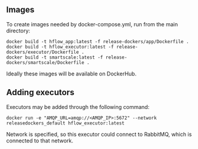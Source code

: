 ## Images

To create images needed by docker-compose.yml, run from the main directory:

```
docker build -t hflow_app:latest -f release-dockers/app/Dockerfile .
docker build -t hflow_executor:latest -f release-dockers/executor/Dockerfile .
docker build -t smartscale:latest -f release-dockers/smartscale/Dockerfile .
```

Ideally these images will be available on DockerHub.

## Adding executors 

Executors may be added through the following command:

```
docker run -e "AMQP_URL=amqp://<AMQP_IP>:5672" --network releasedockers_default hflow_executor:latest
```

Network is specified, so this executor could connect to RabbitMQ, which is connected to that network.
